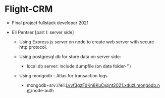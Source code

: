 # Flight-CRM
- Final project fullstack developer 2021

- Eli Pentser [part I: server side]
  - Using Express.js server on node to create web server with secure http protocol.
  - Using postgresql db for store data on server side:
    - local db server: include dumpfile (on data folder-'')

  - Using mongodb - Atlas for transaction logs.
    - mongodb+srv://eli:Lvvf3gzFdKn8KuC@int2021.xduzl.mongodb.net/node-auth

